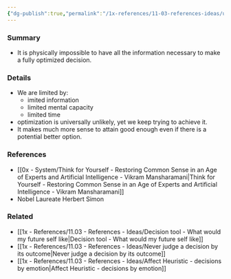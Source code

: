 ```yaml
---
{"dg-publish":true,"permalink":"/1x-references/11-03-references-ideas/ultimate-optimization-is-impossible/","title":"Ultimate optimization is impossible","dgShowBacklinks":false}
---
```



### Summary
- It is physically impossible to have all the information necessary to make a fully optimized decision.

### Details
- We are limited by:
	- imited information
	- limited mental capacity
	- limited time
- optimization is universally unlikely, yet we keep trying to achieve it.
- It makes much more sense to attain good enough even if there is a potential better option.

### References
- [[0x - System/Think for Yourself - Restoring Common Sense in an Age of Experts and Artificial Intelligence - Vikram Mansharamani\|Think for Yourself - Restoring Common Sense in an Age of Experts and Artificial Intelligence - Vikram Mansharamani]]
- Nobel Laureate Herbert Simon

### Related
- [[1x - References/11.03 - References - Ideas/Decision tool - What would my future self like\|Decision tool - What would my future self like]]
- [[1x - References/11.03 - References - Ideas/Never judge a decision by its outcome\|Never judge a decision by its outcome]]
- [[1x - References/11.03 - References - Ideas/Affect Heuristic - decisions by emotion\|Affect Heuristic - decisions by emotion]]